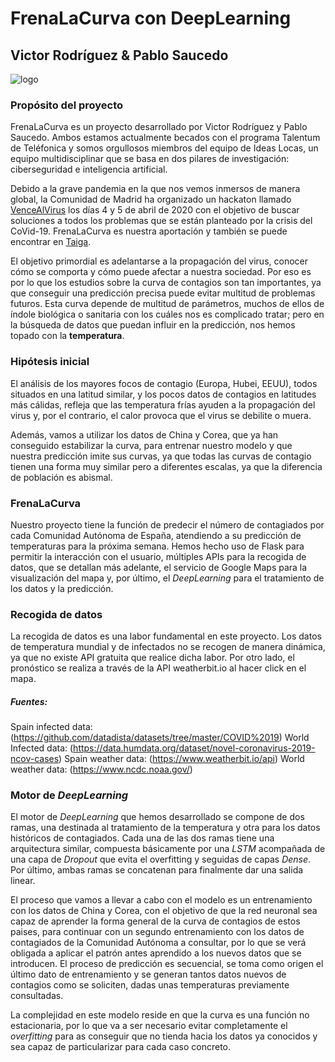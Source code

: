 # FrenaLaCurva con DeepLearning
## Victor Rodríguez & Pablo Saucedo

![logo](https://github.com/p-saucedo/FrenaLaCurva/blob/master/logo.jpg)

### Propósito del proyecto
FrenaLaCurva es un proyecto desarrollado por Victor Rodríguez y Pablo Saucedo. Ambos estamos actualmente becados con el programa Talentum de Teléfonica y somos orgullosos miembros del equipo de Ideas Locas, un equipo multidisciplinar que se basa en dos pilares de investigación: ciberseguridad e inteligencia artificial. 

Debido a la grave pandemia en la que nos vemos inmersos de manera global, la Comunidad de Madrid ha organizado un hackaton llamado [VenceAlVirus](https://vencealvirus.org/) los días 4 y 5 de abril de 2020 con el objetivo de buscar soluciones a todos los problemas que se están planteado por la crisis del CoVid-19. FrenaLaCurva es nuestra aportación y también se puede encontrar en [Taiga](https://taiga.vencealvirus.software.imdea.org/project/psaucedo-frenalacurva-con-deeplearning/timeline).

El objetivo primordial es adelantarse a la propagación del virus, conocer cómo se comporta y cómo puede afectar a nuestra sociedad. Por eso es por lo que los estudios sobre la curva de contagios son tan importantes, ya que conseguir una predicción precisa puede evitar multitud de problemas futuros. Esta curva depende de multitud de parámetros, muchos de ellos de índole biológica o sanitaria con los cuáles nos es complicado tratar; pero en la búsqueda de datos que puedan influir en la predicción, nos hemos topado con la **temperatura**.

### Hipótesis inicial
El análisis de los mayores focos de contagio (Europa, Hubei, EEUU), todos situados en una latitud similar, y los pocos datos de contagios en latitudes más cálidas, refleja que las temperatura frías ayuden a la propagación del virus y, por el contrario, el calor provoca que el virus se debilite o muera. 

Además, vamos a utilizar los datos de China y Corea, que ya han conseguido estabilizar la curva, para entrenar nuestro modelo y que nuestra predicción imite sus curvas, ya que todas las curvas de contagio tienen una forma muy similar pero a diferentes escalas, ya que la diferencia de población es abismal.

### FrenaLaCurva
Nuestro proyecto tiene la función de predecir el número de contagiados por cada Comunidad Autónoma de España, atendiendo a su predicción de temperaturas para la próxima semana. Hemos hecho uso de Flask para permitir la interacción con el usuario, múltiples APIs para la recogida de datos, que se detallan más adelante, el servicio de Google Maps para la visualización del mapa y, por último, el *DeepLearning* para el tratamiento de los datos y la predicción.


### Recogida de datos
La recogida de datos es una labor fundamental en este proyecto. Los datos de temperatura mundial y de infectados no se recogen de manera dinámica, ya que no existe API gratuita que realice dicha labor. Por otro lado, el pronóstico se realiza a través de la API weatherbit.io al hacer click en el mapa.

##### Fuentes:
Spain infected data: (https://github.com/datadista/datasets/tree/master/COVID%2019)
World Infected data: (https://data.humdata.org/dataset/novel-coronavirus-2019-ncov-cases)
Spain weather data: (https://www.weatherbit.io/api)
World weather data: (https://www.ncdc.noaa.gov/)

### Motor de *DeepLearning*
El motor de *DeepLearning* que hemos desarrollado se compone de dos ramas, una destinada al tratamiento de la temperatura y otra para los datos históricos de contagiados. Cada una de las dos ramas tiene una arquitectura similar, compuesta básicamente por una *LSTM* acompañada de una capa de *Dropout* que evita el overfitting y seguidas de capas *Dense*. Por último, ambas ramas se concatenan para finalmente dar una salida linear.

El proceso que vamos a llevar a cabo con el modelo es un entrenamiento con los datos de China y Corea, con el objetivo de que la red neuronal sea capaz de aprender la forma general de la curva de contagios de estos paises, para continuar con un segundo entrenamiento con los datos de contagiados de la Comunidad Autónoma a consultar, por lo que se verá obligada a aplicar el patrón antes aprendido a los nuevos datos que se introducen. El proceso de predicción es secuencial, se toma como origen el último dato de entrenamiento y se generan tantos datos nuevos de contagios como se soliciten, dadas unas temperaturas previamente consultadas.

La complejidad en este modelo reside en que la curva es una función no estacionaria, por lo que va a ser necesario evitar completamente el *overfitting* para as conseguir que no tienda hacia los datos ya conocidos y sea capaz de particularizar para cada caso concreto. 




